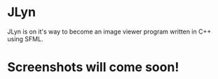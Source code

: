 # JLyn

JLyn is on it's way to become an image viewer program written in C++ using SFML.

# Screenshots will come soon!
